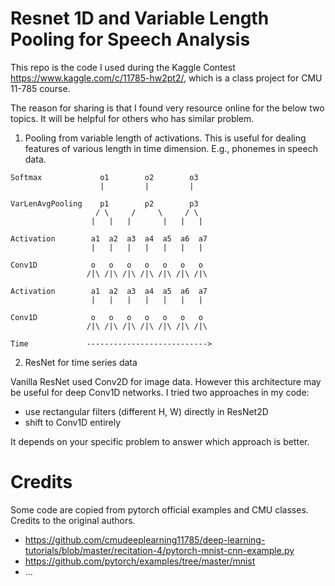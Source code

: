 # Resnet 1D and Variable Length Pooling for Speech Analysis

This repo is the code I used during the Kaggle Contest https://www.kaggle.com/c/11785-hw2pt2/,
which is a class project for CMU 11-785 course.

The reason for sharing is that I found very resource online for the below two topics.
It will be helpful for others who has similar problem.

1. Pooling from variable length of activations. This is useful for dealing features of various length in time dimension.
E.g., phonemes in speech data.

```
Softmax             o1        o2        o3
                    |         |         |

VarLenAvgPooling    p1        p2        p3
                   / \     /     \     / \
                  |   |   |       |   |   |

Activation        a1  a2  a3  a4  a5  a6  a7
                  |   |   |   |   |   |   |

Conv1D            o   o   o   o   o   o   o
                 /|\ /|\ /|\ /|\ /|\ /|\ /|\

Activation        a1  a2  a3  a4  a5  a6  a7
                  |   |   |   |   |   |   |

Conv1D            o   o   o   o   o   o   o
                 /|\ /|\ /|\ /|\ /|\ /|\ /|\

Time             --------------------------->

```

2. ResNet for time series data

Vanilla ResNet used Conv2D for image data. However this architecture may be useful for deep Conv1D networks.
I tried two approaches in my code:

- use rectangular filters (different H, W) directly in ResNet2D
- shift to Conv1D entirely

It depends on your specific problem to answer which approach is better.

# Credits

Some code are copied from pytorch official examples and CMU classes. Credits to the original authors.

- https://github.com/cmudeeplearning11785/deep-learning-tutorials/blob/master/recitation-4/pytorch-mnist-cnn-example.py
- https://github.com/pytorch/examples/tree/master/mnist
- ...